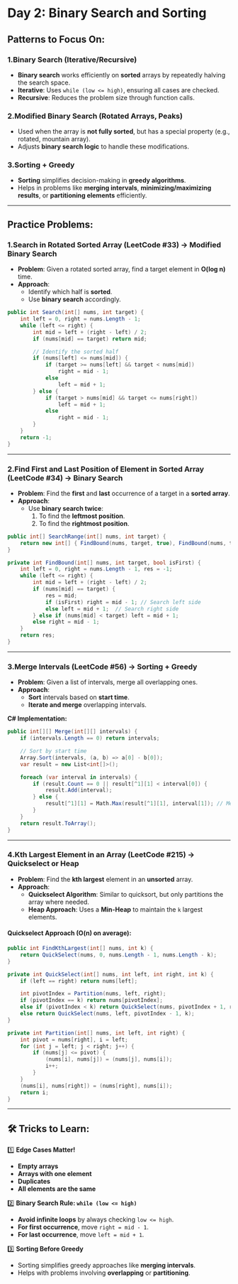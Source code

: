 # **Day 2: Binary Search and Sorting**

## **Patterns to Focus On:**

### **1.Binary Search (Iterative/Recursive)**
   - **Binary search** works efficiently on **sorted** arrays by repeatedly halving the search space.
   - **Iterative**: Uses `while (low <= high)`, ensuring all cases are checked.
   - **Recursive**: Reduces the problem size through function calls.

### **2.Modified Binary Search (Rotated Arrays, Peaks)**
   - Used when the array is **not fully sorted**, but has a special property (e.g., rotated, mountain array).
   - Adjusts **binary search logic** to handle these modifications.

### **3.Sorting + Greedy**
   - **Sorting** simplifies decision-making in **greedy algorithms**.
   - Helps in problems like **merging intervals**, **minimizing/maximizing results**, or **partitioning elements** efficiently.

---

## **Practice Problems:**

### **1.Search in Rotated Sorted Array (LeetCode #33) → Modified Binary Search**
   - **Problem**: Given a rotated sorted array, find a target element in **O(log n)** time.
   - **Approach**:
     - Identify which half is **sorted**.
     - Use **binary search** accordingly.

```csharp
public int Search(int[] nums, int target) {
    int left = 0, right = nums.Length - 1;
    while (left <= right) {
        int mid = left + (right - left) / 2;
        if (nums[mid] == target) return mid;

        // Identify the sorted half
        if (nums[left] <= nums[mid]) {
            if (target >= nums[left] && target < nums[mid])
                right = mid - 1;
            else
                left = mid + 1;
        } else {
            if (target > nums[mid] && target <= nums[right])
                left = mid + 1;
            else
                right = mid - 1;
        }
    }
    return -1;
}
```

---

### **2.Find First and Last Position of Element in Sorted Array (LeetCode #34) → Binary Search**
   - **Problem**: Find the **first** and **last** occurrence of a target in a **sorted array**.
   - **Approach**:
     - Use **binary search twice**:
       1. To find the **leftmost position**.
       2. To find the **rightmost position**.

```csharp
public int[] SearchRange(int[] nums, int target) {
    return new int[] { FindBound(nums, target, true), FindBound(nums, target, false) };
}

private int FindBound(int[] nums, int target, bool isFirst) {
    int left = 0, right = nums.Length - 1, res = -1;
    while (left <= right) {
        int mid = left + (right - left) / 2;
        if (nums[mid] == target) {
            res = mid;
            if (isFirst) right = mid - 1; // Search left side
            else left = mid + 1;  // Search right side
        } else if (nums[mid] < target) left = mid + 1;
        else right = mid - 1;
    }
    return res;
}
```

---

### **3.Merge Intervals (LeetCode #56) → Sorting + Greedy**
   - **Problem**: Given a list of intervals, merge all overlapping ones.
   - **Approach**:
     - **Sort** intervals based on **start time**.
     - **Iterate and merge** overlapping intervals.

**C# Implementation:**
```csharp
public int[][] Merge(int[][] intervals) {
    if (intervals.Length == 0) return intervals;

    // Sort by start time
    Array.Sort(intervals, (a, b) => a[0] - b[0]);
    var result = new List<int[]>();

    foreach (var interval in intervals) {
        if (result.Count == 0 || result[^1][1] < interval[0]) {
            result.Add(interval);
        } else {
            result[^1][1] = Math.Max(result[^1][1], interval[1]); // Merge
        }
    }
    return result.ToArray();
}
```

---

### **4️.Kth Largest Element in an Array (LeetCode #215) → Quickselect or Heap**
   - **Problem**: Find the **kth largest** element in an **unsorted** array.
   - **Approach**:
     - **Quickselect Algorithm**: Similar to quicksort, but only partitions the array where needed.
     - **Heap Approach**: Uses a **Min-Heap** to maintain the `k` largest elements.

#### **Quickselect Approach (O(n) on average):**
```csharp
public int FindKthLargest(int[] nums, int k) {
    return QuickSelect(nums, 0, nums.Length - 1, nums.Length - k);
}

private int QuickSelect(int[] nums, int left, int right, int k) {
    if (left == right) return nums[left];

    int pivotIndex = Partition(nums, left, right);
    if (pivotIndex == k) return nums[pivotIndex];
    else if (pivotIndex < k) return QuickSelect(nums, pivotIndex + 1, right, k);
    else return QuickSelect(nums, left, pivotIndex - 1, k);
}

private int Partition(int[] nums, int left, int right) {
    int pivot = nums[right], i = left;
    for (int j = left; j < right; j++) {
        if (nums[j] <= pivot) {
            (nums[i], nums[j]) = (nums[j], nums[i]);
            i++;
        }
    }
    (nums[i], nums[right]) = (nums[right], nums[i]);
    return i;
}
```

---

## **🛠 Tricks to Learn:**
1️⃣ **Edge Cases Matter!**  
   - **Empty arrays**  
   - **Arrays with one element**  
   - **Duplicates**  
   - **All elements are the same**  

2️⃣ **Binary Search Rule: `while (low <= high)`**  
   - **Avoid infinite loops** by always checking `low <= high`.
   - **For first occurrence**, move `right = mid - 1`.
   - **For last occurrence**, move `left = mid + 1`.

3️⃣ **Sorting Before Greedy**  
   - Sorting simplifies greedy approaches like **merging intervals**.
   - Helps with problems involving **overlapping** or **partitioning**.
